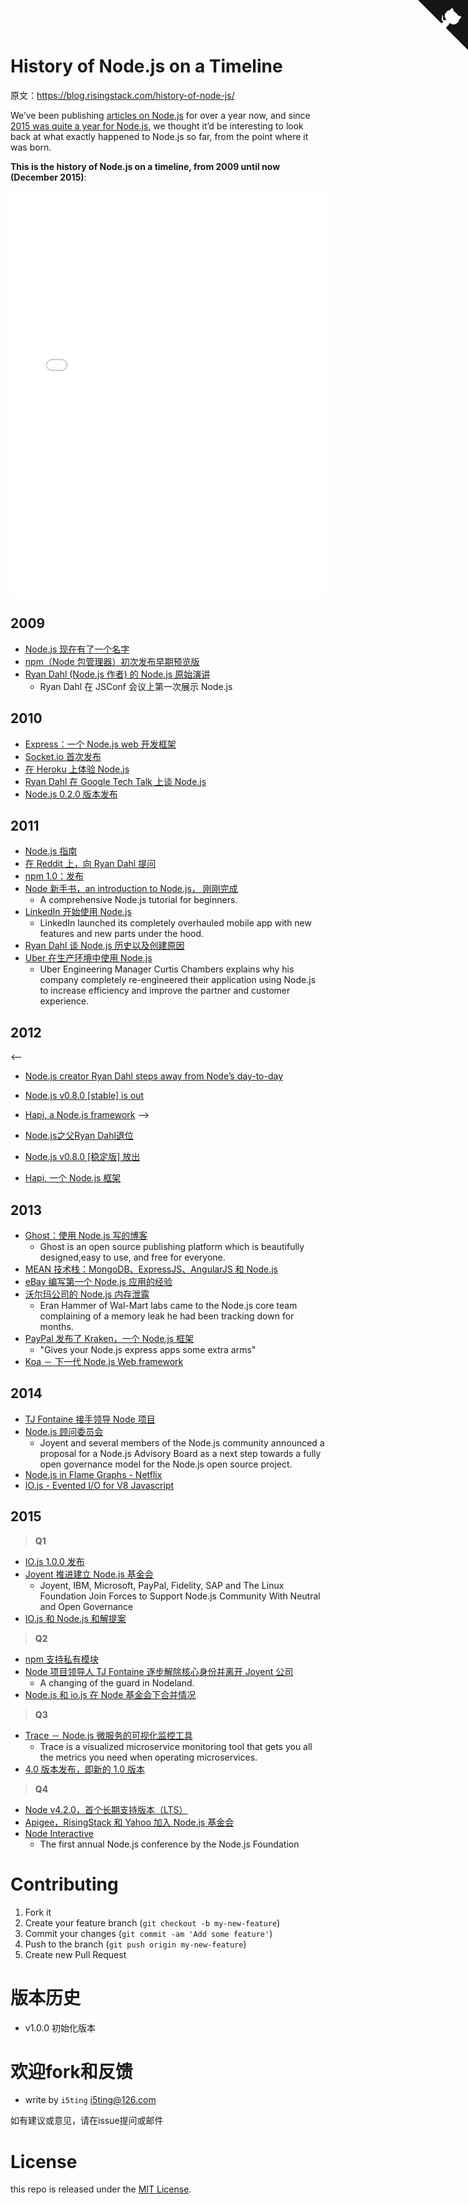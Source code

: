 # History of Node.js on a Timeline

<a href="https://github.com/i5ting/history-of-node-js" class="github-corner"><svg width="80" height="80" viewBox="0 0 250 250" style="fill:#151513; color:#fff; position: absolute; top: 0; border: 0; right: 0;"><path d="M0,0 L115,115 L130,115 L142,142 L250,250 L250,0 Z"></path><path d="M128.3,109.0 C113.8,99.7 119.0,89.6 119.0,89.6 C122.0,82.7 120.5,78.6 120.5,78.6 C119.2,72.0 123.4,76.3 123.4,76.3 C127.3,80.9 125.5,87.3 125.5,87.3 C122.9,97.6 130.6,101.9 134.4,103.2" fill="currentColor" style="transform-origin: 130px 106px;" class="octo-arm"></path><path d="M115.0,115.0 C114.9,115.1 118.7,116.5 119.8,115.4 L133.7,101.6 C136.9,99.2 139.9,98.4 142.2,98.6 C133.8,88.0 127.5,74.4 143.8,58.0 C148.5,53.4 154.0,51.2 159.7,51.0 C160.3,49.4 163.2,43.6 171.4,40.1 C171.4,40.1 176.1,42.5 178.8,56.2 C183.1,58.6 187.2,61.8 190.9,65.4 C194.5,69.0 197.7,73.2 200.1,77.6 C213.8,80.2 216.3,84.9 216.3,84.9 C212.7,93.1 206.9,96.0 205.4,96.6 C205.1,102.4 203.0,107.8 198.3,112.5 C181.9,128.9 168.3,122.5 157.7,114.1 C157.9,116.9 156.7,120.9 152.7,124.9 L141.0,136.5 C139.8,137.7 141.6,141.9 141.8,141.8 Z" fill="currentColor" class="octo-body"></path></svg></a><style>.github-corner:hover .octo-arm{animation:octocat-wave 560ms ease-in-out}@keyframes octocat-wave{0%,100%{transform:rotate(0)}20%,60%{transform:rotate(-25deg)}40%,80%{transform:rotate(10deg)}}@media (max-width:500px){.github-corner:hover .octo-arm{animation:none}.github-corner .octo-arm{animation:octocat-wave 560ms ease-in-out}}</style>


原文：https://blog.risingstack.com/history-of-node-js/

We’ve been publishing [articles on Node.js](https://blog.risingstack.com/articles/) for over a year now, and since [2015 was quite a year for Node.js](https://blog.risingstack.com/what-is-nodejs-used-for-the-2015-nodejs-overview-report/), we thought it’d be interesting to look back at what exactly happened to Node.js so far, from the point where it was born. 

**This is the history of Node.js on a timeline, from 2009 until now (December 2015)**:


<iframe src="//cdn.knightlab.com/libs/timeline3/latest/embed/index.html?source=1rt8Xqpno-s7oNFCEKMYHoJexw24DIUcSkTABx2avcV8&amp;font=Default&amp;lang=en&amp;initial_zoom=2&amp;height=650" width="100%" height="650" frameborder="0"></iframe>


## 2009

<!--
- [Node.js now has a name](https://github.com/nodejs/node-v0.x-archive/commit/19478ed4b14263c489e872156ca55ff16a07ebe0) 
- [First very early preview of npm, the Node package manager](https://groups.google.com/forum/?hl=en#!topic/nodejs/erDWyS4xPw8)
- [Ryan Dahl's (Creator of Node.js) Original Node.js Talk](https://www.youtube.com/watch?v=ztspvPYybIY) 
  - The first presentation on Node.js from Ryan Dahl at JSConf 
-->

- [Node.js 现在有了一个名字](https://github.com/nodejs/node-v0.x-archive/commit/19478ed4b14263c489e872156ca55ff16a07ebe0)
- [npm（Node 包管理器）初次发布早期预览版](https://groups.google.com/forum/?hl=en#!topic/nodejs/erDWyS4xPw8)
- [Ryan Dahl (Node.js 作者) 的 Node.js 原始演讲](https://www.youtube.com/watch?v=ztspvPYybIY)
  - Ryan Dahl 在 JSConf 会议上第一次展示 Node.js

## 2010

<!--
- [Express: A Node.js web development framework](http://expressjs.com/)
- [Socket.io initial release](http://socket.io/)
- [Experimental Node.js Support on Heroku](https://blog.heroku.com/archives/2010/4/28/node_js_support_experimental)
- [Ryan Dahl's Google Tech Talk on Node.js](https://www.youtube.com/watch?v=F6k8lTrAE2g)
- [Node.js 0.2.0 released](https://groups.google.com/forum/#!topic/nodejs/wEDF_X12HVc)
-->

- [Express：一个 Node.js web 开发框架](http://expressjs.com/)
- [Socket.io 首次发布](http://socket.io/)
- [在 Heroku 上体验 Node.js](https://blog.heroku.com/archives/2010/4/28/node_js_support_experimental)
- [Ryan Dahl 在 Google Tech Talk 上谈 Node.js](https://www.youtube.com/watch?v=F6k8lTrAE2g)
- [Node.js 0.2.0 版本发布](https://groups.google.com/forum/#!topic/nodejs/wEDF_X12HVc)

## 2011

<!--
- [Node.js Guide](http://nodeguide.com/)
- [Ryan Dahl's AMA on Reddit](https://www.reddit.com/r/node/comments/h1m2o/i_am_ryan_dahl_creator_of_nodejs_ama/)
- [npm 1.0: Released](https://nodejs.org/en/blog/npm/npm-1-0-released/)
- [The Node Beginner Book, an introduction to Node.js, is now complete](http://nodebeginner.org/index.html)
    - A comprehensive Node.js tutorial for beginners.
- [LinkedIn uses Node.js](http://venturebeat.com/2011/08/16/linkedin-node/)
    - LinkedIn launched its completely overhauled mobile app with new features and new parts under the hood.
- [Ryan Dahl talks about the history of Node.js and why he created it](https://www.youtube.com/watch?v=SAc0vQCC6UQ)
- [Node.js in production at Uber](https://www.joyent.com/developers/videos/node-js-office-hours-curtis-chambers-uber)
    * Uber Engineering Manager Curtis Chambers explains why his company completely re-engineered their application using Node.js to increase efficiency and improve the partner and customer experience.
-->

- [Node.js 指南](http://nodeguide.com/)
- [在 Reddit 上，向 Ryan Dahl 提问](https://www.reddit.com/r/node/comments/h1m2o/i_am_ryan_dahl_creator_of_nodejs_ama/)
- [npm 1.0：发布](https://nodejs.org/en/blog/npm/npm-1-0-released/)
- [Node 新手书，an introduction to Node.js， 刚刚完成](http://nodebeginner.org/index.html)
    - A comprehensive Node.js tutorial for beginners.
- [LinkedIn 开始使用 Node.js](http://venturebeat.com/2011/08/16/linkedin-node/)
    - LinkedIn launched its completely overhauled mobile app with new features and new parts under the hood.
- [Ryan Dahl 谈 Node.js 历史以及创建原因](https://www.youtube.com/watch?v=SAc0vQCC6UQ)
- [Uber 在生产环境中使用 Node.js](https://www.joyent.com/developers/videos/node-js-office-hours-curtis-chambers-uber)
    * Uber Engineering Manager Curtis Chambers explains why his company completely re-engineered their application using Node.js to increase efficiency and improve the partner and customer experience.

## 2012

<--
- [Node.js creator Ryan Dahl steps away from Node’s day-to-day](https://groups.google.com/forum/#!topic/nodejs/hfajgpvGTLY)
- [Node.js v0.8.0 [stable] is out](https://nodejs.org/en/blog/release/v0.8.0/)
- [Hapi, a Node.js framework](http://hueniverse.com/2012/12/20/hapi-a-prologue/)
-->

- [Node.js之父Ryan Dahl退位](https://groups.google.com/forum/#!topic/nodejs/hfajgpvGTLY)
- [Node.js v0.8.0 [稳定版] 放出](https://nodejs.org/en/blog/release/v0.8.0/)
- [Hapi, 一个 Node.js 框架](http://hueniverse.com/2012/12/20/hapi-a-prologue/)


## 2013

<!--
- [Ghost: Blogging with Node.js](https://ghost.org/)
    - Ghost is an open source publishing platform which is beautifully designed,easy to use, and free for everyone.
- [The MEAN Stack: MongoDB, ExpressJS, AngularJS and Node.js](http://blog.mongodb.org/post/49262866911/the-mean-stack-mongodb-expressjs-angularjs-and)
- [How We Built eBay’s First Node.js Application](http://www.ebaytechblog.com/2013/05/17/how-we-built-ebays-first-node-js-application/)
- [Node.js Memory Leak at Walmart](http://www.joyent.com/blog/walmart-node-js-memory-leak)
    - Eran Hammer of Wal-Mart labs came to the Node.js core team complaining of a memory leak he had been tracking down for months.
- [PayPal releases Kraken, a Node.js framework](http://krakenjs.com/)
    - "Gives your Node.js express apps some extra arms"
- [Koa - Web framework for Node.js](http://koajs.com/)
-->


- [Ghost：使用 Node.js 写的博客](https://ghost.org/)
    - Ghost is an open source publishing platform which is beautifully designed,easy to use, and free for everyone.
- [MEAN 技术栈：MongoDB、ExpressJS、AngularJS 和 Node.js](http://blog.mongodb.org/post/49262866911/the-mean-stack-mongodb-expressjs-angularjs-and)
- [eBay 编写第一个 Node.js 应用的经验](http://www.ebaytechblog.com/2013/05/17/how-we-built-ebays-first-node-js-application/)
- [沃尔玛公司的 Node.js 内存泄露](http://www.joyent.com/blog/walmart-node-js-memory-leak)
    - Eran Hammer of Wal-Mart labs came to the Node.js core team complaining of a memory leak he had been tracking down for months.
- [PayPal 发布了 Kraken，一个 Node.js 框架](http://krakenjs.com/)
    - "Gives your Node.js express apps some extra arms"
- [Koa － 下一代 Node.js Web framework](http://koajs.com/)

## 2014

<!--
- [TJ Fontaine takes over Node project](https://nodejs.org/en/blog/uncategorized/tj-fontaine-new-node-lead/)
- [Node.js Advisory Board](https://www.joyent.com/blog/node-js-advisory-board)
    - Joyent and several members of the Node.js community announced a proposal for a Node.js Advisory Board as a next step towards a fully open governance model for the Node.js open source project.
- [Node.js in Flame Graphs - Netflix](http://techblog.netflix.com/2014/11/nodejs-in-flames.html)
- [IO.js – Evented I/O for V8 Javascript](https://iojs.org)
-->

- [TJ Fontaine 接手领导 Node 项目](https://nodejs.org/en/blog/uncategorized/tj-fontaine-new-node-lead/)
- [Node.js 顾问委员会](https://www.joyent.com/blog/node-js-advisory-board)
    - Joyent and several members of the Node.js community announced a proposal for a Node.js Advisory Board as a next step towards a fully open governance model for the Node.js open source project.
- [Node.js in Flame Graphs - Netflix](http://techblog.netflix.com/2014/11/nodejs-in-flames.html)
- [IO.js - Evented I/O for V8 Javascript](https://iojs.org)


## 2015

> **Q1**

- [IO.js 1.0.0 发布](https://github.com/nodejs/node/commit/b82bb600370db7207a39e53329af228f6af3ffa1)
- [Joyent 推进建立 Node.js 基金会](http://www.joyent.com/about/press/joyent-moves-to-establish-nodejs-foundation)
    - Joyent, IBM, Microsoft, PayPal, Fidelity, SAP and The Linux Foundation Join Forces to Support Node.js Community With Neutral and Open Governance
- [IO.js 和 Node.js 和解提案](https://github.com/nodejs/node/issues/978)

> **Q2**

- [npm 支持私有模块](https://www.npmjs.com/private-modules)
- [Node 项目领导人 TJ Fontaine 逐步解除核心身份并离开 Joyent 公司](http://venturebeat.com/2015/05/08/node-lead-tj-fontaine-is-stepping-down-and-leaving-joyent-too/)
    - A changing of the guard in Nodeland.
- [Node.js 和 io.js 在 Node 基金会下合并情况](https://github.com/nodejs/node/issues/1664#issuecomment-101828384)

> **Q3**

- [Trace － Node.js 微服务的可视化监控工具](http://trace.risingstack.com/)
    - Trace is a visualized microservice monitoring tool that gets you all the metrics you need when operating microservices.
- [4.0 版本发布，即新的 1.0 版本](https://medium.com/node-js-javascript/4-0-is-the-new-1-0-386597a3436d#.pjnzem4ar)

> **Q4**

- [Node v4.2.0，首个长期支持版本（LTS）](https://nodejs.org/en/blog/release/v4.2.0/)
- [Apigee，RisingStack 和 Yahoo 加入 Node.js 基金会](http://finance.yahoo.com/news/apigee-risingstack-yahoo-join-node-170000939.html)
- [Node Interactive](http://events.linuxfoundation.org/events/node-interactive/program/schedule)
    - The first annual Node.js conference by the Node.js Foundation


# Contributing

1. Fork it
2. Create your feature branch (`git checkout -b my-new-feature`)
3. Commit your changes (`git commit -am 'Add some feature'`)
4. Push to the branch (`git push origin my-new-feature`)
5. Create new Pull Request

# 版本历史

- v1.0.0 初始化版本

# 欢迎fork和反馈

- write by `i5ting` i5ting@126.com

如有建议或意见，请在issue提问或邮件

# License

this repo is released under the [MIT
License](http://www.opensource.org/licenses/MIT).

